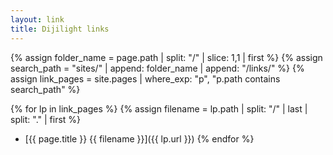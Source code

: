 ```yaml
---
layout: link
title: Dijilight links
---
```


{% assign folder_name = page.path | split: "/" | slice: 1,1 | first %}
{% assign search_path = "sites/" | append: folder_name | append: "/links/" %}
{% assign link_pages = site.pages | where_exp: "p", "p.path contains search_path" %}

{% for lp in link_pages %}
  {% assign filename = lp.path | split: "/" | last | split: "." | first %}

- [{{ page.title }} {{ filename }}]({{ lp.url }})
{% endfor %}

